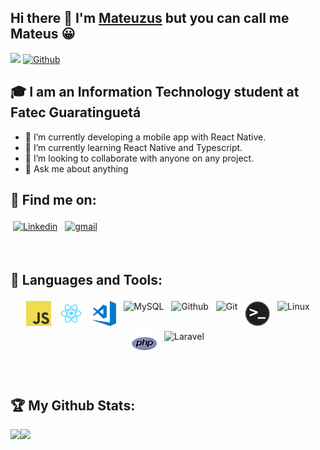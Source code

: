## Hi there 👋 I'm [Mateuzus][website] but you can call me Mateus 😀
![](https://visitor-badge.laobi.icu/badge?page_id=mateuzus.CharalambosIoannou) [![Github](https://img.shields.io/github/followers/mateuzus?label=Followers&logo=Github)](https://github.com/mateuzus)




## 🎓 I am an Information Technology student at Fatec Guaratinguetá

- 🔭 I’m currently developing a mobile app with React Native.
- 🌱 I’m currently learning React Native and Typescript.
- 👯 I’m looking to collaborate with anyone on any project.
- 💬 Ask me about anything

## :email: Find me on:

<!--
[<img align="left" alt="CharalambosIoannou" width="40px" src="https://raw.githubusercontent.com/iconic/open-iconic/master/svg/globe.svg" />][website]
[<img align="left" alt="CharalambosIoannou | LinkedIn" width="40px" src="https://cdn.jsdelivr.net/npm/simple-icons@v3/icons/linkedin.svg" />][linkedin]
[<img align="left" alt="CharalambosIoannou | Mail" width="40px" src="https://cdn.jsdelivr.net/npm/simple-icons@v3/icons/gmail.svg" />][mail]
-->

<p align="center">

 <a href="https://www.linkedin.com/in/mateusmarcelino" target="_blank" rel="noopener noreferrer"> <img src="https://cdn.icon-icons.com/icons2/1099/PNG/512/1485482199-linkedin_78667.png" alt="Linkedin" height="40" style="vertical-align:top; margin:4px"></a>
 <a href="mailto:mateusdsmarcelino@gmail.com"> <img src="https://cdn.icon-icons.com/icons2/2631/PNG/512/gmail_new_logo_icon_159149.png" alt="gmail" height="50" style="vertical-align:top; margin:4px"></a> 
  
</p>

<br />


## 🧰 Languages and Tools:
<p align="center">
<img src="https://raw.githubusercontent.com/github/explore/80688e429a7d4ef2fca1e82350fe8e3517d3494d/topics/javascript/javascript.png" alt="Javascript" height="40" style="vertical-align:top; margin:4px">
 
 <img src="https://raw.githubusercontent.com/github/explore/80688e429a7d4ef2fca1e82350fe8e3517d3494d/topics/react/react.png" alt="React" height="40" style="vertical-align:top; margin:4px" alt="Windows" height="40" style="vertical-align:top; margin:4px">
 
<img src="https://raw.githubusercontent.com/github/explore/80688e429a7d4ef2fca1e82350fe8e3517d3494d/topics/visual-studio-code/visual-studio-code.png" alt="VS Code" height="40" style="vertical-align:top; margin:4px">
 
<img src="https://logodownload.org/wp-content/uploads/2016/10/mysql-logo-6.png" alt="MySQL" height="40" style="vertical-align:top; margin:4px">
 
<img src="https://cdn.icon-icons.com/icons2/2749/PNG/512/github_apps_platform_icon_176077.png" alt="Github" height="40" style="vertical-align:top; margin:4px">
 
<img src="https://cdn.icon-icons.com/icons2/1381/PNG/512/git_93585.png" alt="Git" height="40" style="vertical-align:top; margin:4px">
 
<img src="https://raw.githubusercontent.com/github/explore/80688e429a7d4ef2fca1e82350fe8e3517d3494d/topics/terminal/terminal.png" alt="Terminal" height="40" style="vertical-align:top; margin:4px">
 
<img src="https://image.flaticon.com/icons/png/512/226/226772.png" alt="Linux" height="40" style="vertical-align:top; margin:4px" alt="Windows" height="40" style="vertical-align:top; margin:4px">

<img src="https://raw.githubusercontent.com/github/explore/80688e429a7d4ef2fca1e82350fe8e3517d3494d/topics/php/php.png" alt="Php" height="40" style="vertical-align:top; margin:4px" alt="Windows" height="40" style="vertical-align:top; margin:4px">
 
 <img src="https://cdn.icon-icons.com/icons2/2699/PNG/512/laravel_logo_icon_170314.png" alt="Laravel" height="40" style="vertical-align:top; margin:4px" alt="Windows" height="40" style="vertical-align:top; margin:4px">
</p>

<br />



## :trophy: My Github Stats:

<!--
![GitHub stats](https://readme-stats-cfgj2cxdy.vercel.app/api?username=CharalambosIoannou&count_private=true&show_icons=true&theme=tokyonight)
![Top Langs](https://readme-stats-cfgj2cxdy.vercel.app/api/top-langs/?username=CharalambosIoannou&hide=php&theme=tokyonight)
-->
<div>
<a href="https://readme-stats-cfgj2cxdy.vercel.app/api?username=mateuzus&count_private=true&show_icons=true&theme=highcontrast">
  <img  align="left" src="https://readme-stats-cfgj2cxdy.vercel.app/api?username=mateuzus&count_private=true&show_icons=true&theme=highcontrast" />
</a>
<a href="https://github-readme-stats.vercel.app/api/top-langs/?username=mateuzus&&layout=compact&theme=chartreuse-dark">
  <img align="left" src="https://github-readme-stats.vercel.app/api/top-langs/?username=mateuzus&&layout=compact&theme=chartreuse-dark" />
</a>
</div>



[website]: https://mateuzus.github.io/
[linkedin]: https://linkedin.com/in/mateusdsmarcelino
[mail]: mailto:mateusdsmarcelino@gmail.com



